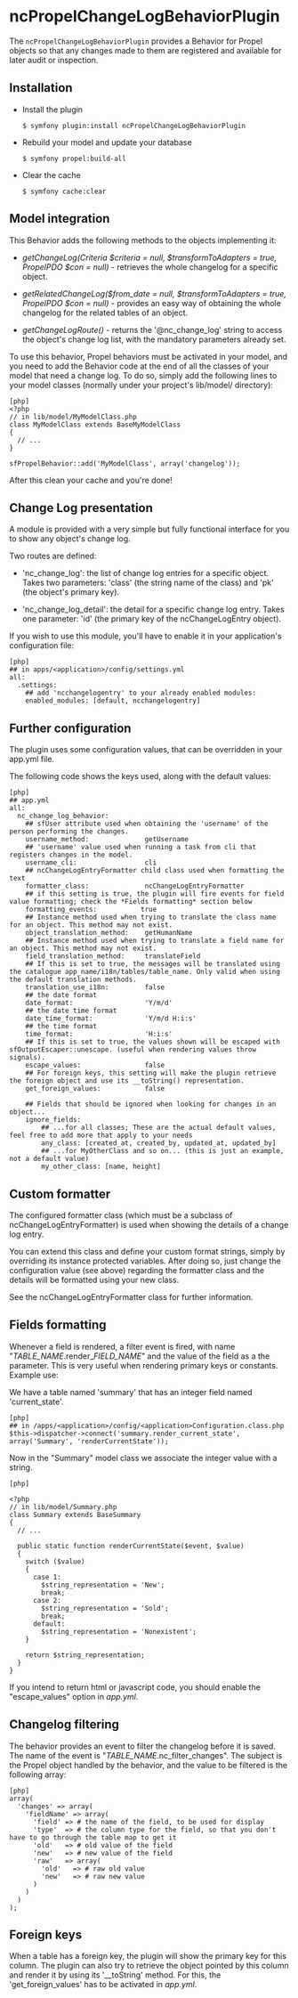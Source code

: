 ncPropelChangeLogBehaviorPlugin
===============================

The `ncPropelChangeLogBehaviorPlugin` provides a Behavior for Propel objects so that any changes made to them are registered and available for later audit or inspection.

Installation
------------

  * Install the plugin

        $ symfony plugin:install ncPropelChangeLogBehaviorPlugin
        
  * Rebuild your model and update your database
  
        $ symfony propel:build-all

  * Clear the cache

        $ symfony cache:clear

Model integration
-----------------

This Behavior adds the following methods to the objects implementing it:

  * *getChangeLog(Criteria $criteria = null, $transformToAdapters = true, PropelPDO $con = null)* - retrieves the whole changelog for a specific object.

  * *getRelatedChangeLog($from_date = null, $transformToAdapters = true, PropelPDO $con = null)* - provides an easy way of obtaining the whole changelog for the related tables of an object.

  * *getChangeLogRoute()* - returns the '@nc_change_log' string to access the object's change log list, with the mandatory parameters already set.

To use this behavior, Propel behaviors must be activated in your model, and you need to add the Behavior code at the end of all the classes of your model that need a change log. To do so, simply add the following lines to your model classes (normally under your project's lib/model/ directory):

    [php]
    <?php
    // in lib/model/MyModelClass.php
    class MyModelClass extends BaseMyModelClass
    {
      // ...
    }
    
    sfPropelBehavior::add('MyModelClass', array('changelog'));

After this clean your cache and you're done!


Change Log presentation
-----------------------

A module is provided with a very simple but fully functional interface for you to show any object's change log.

Two routes are defined:

  * 'nc_change_log': the list of change log entries for a specific object. Takes two parameters: 'class' (the string name of the class) and 'pk' (the object's primary key).

  * 'nc_change_log_detail': the detail for a specific change log entry. Takes one parameter: 'id' (the primary key of the ncChangeLogEntry object).

If you wish to use this module, you'll have to enable it in your application's configuration file:

    [php]
    ## in apps/<application>/config/settings.yml
    all:
      .settings:
        ## add 'ncchangelogentry' to your already enabled modules:
        enabled_modules: [default, ncchangelogentry]


Further configuration
---------------------

The plugin uses some configuration values, that can be overridden in your app.yml file.

The following code shows the keys used, along with the default values:

    [php]
    ## app.yml
    all:
      nc_change_log_behavior:
        ## sfUser attribute used when obtaining the 'username' of the person performing the changes.
        username_method:              getUsername
        ## 'username' value used when running a task from cli that registers changes in the model.
        username_cli:                 cli
        ## ncChangeLogEntryFormatter child class used when formatting the text
        formatter_class:              ncChangeLogEntryFormatter
        ## if this setting is true, the plugin will fire events for field value formatting; check the *Fields formatting* section below
        formatting_events:           true
        ## Instance method used when trying to translate the class name for an object. This method may not exist.
        object_translation_method:    getHumanName
        ## Instance method used when trying to translate a field name for an object. This method may not exist.
        field_translation_method:     translateField
        ## If this is set to true, the messages will be translated using the catalogue app_name/i18n/tables/table_name. Only valid when using the default translation methods.
        translation_use_i18n:         false
        ## the date format
        date_format:                  'Y/m/d'
        ## the date time format
        date_time_format:             'Y/m/d H:i:s'
        ## the time format
        time_format:                  'H:i:s'
        ## If this is set to true, the values shown will be escaped with sfOutputEscaper::unescape. (useful when rendering values throw signals).
        escape_values:                false
        ## For foreign keys, this setting will make the plugin retrieve the foreign object and use its __toString() representation.
        get_foreign_values:           false

        ## Fields that should be ignored when looking for changes in an object...
        ignore_fields:
            ## ...for all classes; These are the actual default values, feel free to add more that apply to your needs
            any_class: [created_at, created_by, updated_at, updated_by]
            ## ...for MyOtherClass and so on... (this is just an example, not a default value)
            my_other_class: [name, height]

Custom formatter
----------------

The configured formatter class (which must be a subclass of ncChangeLogEntryFormatter) is used when showing the details of a change log entry.

You can extend this class and define your custom format strings, simply by overriding its instance protected variables. After doing so, just change the configuration value (see above) regarding the formatter class and the details will be formatted using your new class.

See the ncChangeLogEntryFormatter class for further information.


Fields formatting
-----------------
Whenever a field is rendered, a filter event is fired, with name "*TABLE_NAME*.render_*FIELD_NAME*" and the value of the field as a the parameter. This is very useful when rendering primary keys or constants. Example use:

We have a table named 'summary' that has an integer field named 'current_state'.

    
    [php]
    ## in /apps/<application>/config/<application>Configuration.class.php
    $this->dispatcher->connect('summary.render_current_state', array('Summary', 'renderCurrentState'));

Now in the "Summary" model class we associate the integer value with a string.

    [php]
    
    <?php
    // in lib/model/Summary.php
    class Summary extends BaseSummary
    {
      // ...
    
      public static function renderCurrentState($event, $value)
      {
        switch ($value)
        {
          case 1:
            $string_representation = 'New';
            break;
          case 2:
            $string_representation = 'Sold';
            break;
          default:
            $string_representation = 'Nonexistent';
        }
        
        return $string_representation;
      }
    }

If you intend to return html or javascript code, you should enable the "escape_values" option in *app.yml*.


Changelog filtering
-------------------

The behavior provides an event to filter the changelog before it is saved. 
The name of the event is "*TABLE_NAME*.nc_filter_changes". 
The subject is the Propel object handled by the behavior, and the value to be filtered is the following array:

    [php]
    array(
      'changes' => array(
        'fieldName' => array(
          'field' => # the name of the field, to be used for display
          'type'  => # the column type for the field, so that you don't have to go through the table map to get it
          'old'   => # old value of the field
          'new'   => # new value of the field
          'raw'   => array(
            'old'   => # raw old value
            'new'   => # raw new value
          )
        )
      )
    );


Foreign keys
------------

When a table has a foreign key, the plugin will show the primary key for this column. The plugin can also try to retrieve the object pointed by this column and render it by using its '__toString' method. For this, the 'get_foreign_values' has to be activated in *app.yml*.

